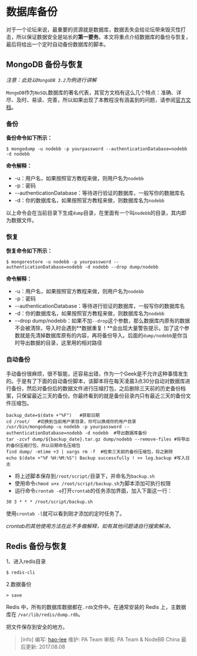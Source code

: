 # 数据库备份

对于一个论坛来说，最重要的资源就是数据库，数据丢失会给论坛带来毁灭性打击，所以保证数据安全是站长的**第一要务**。本文将重点介绍数据库的备份与恢复，最后将给出一个定时自动备份数据库的脚本。

## MongoDB 备份与恢复

*注意：此处以`MongoDB 3.2`为例进行讲解*

`MongoDB`作为`NoSQL`数据库的著名代表，其官方文档有这么几个特点：准确、详尽、及时、易读、完善，所以如果出现了本教程没有涵盖到的问题，请参阅[官方文档](https://docs.mongodb.com/manual/ "The MongoDB 3.2 Manual")。

### 备份

**备份命令如下所示：**

```
$ mongodump -u nodebb -p yourpassword --authenticationDatabase=nodebb -d nodebb
```

**命令解释：**

* -u：用户名，如果按照官方教程来做，则用户名为`nodebb`
* -p：密码
* --authenticationDatabase：等待进行验证的数据库，一般写你的数据库名
* -d：你的数据库名，如果按照官方教程来做，则数据库名为`nodebb`

以上命令会在当前目录下生成`dump`目录，在里面有一个叫`nodebb`的目录，其内即为数据文件。

### 恢复

**恢复命令如下所示：**

```
$ mongorestore -u nodebb -p yourpassword --authenticationDatabase=nodebb -d nodebb --drop dump/nodebb
```

**命令解释：**

* -u：用户名，如果按照官方教程来做，则用户名为`nodebb`
* -p：密码
* --authenticationDatabase：等待进行验证的数据库，一般写你的数据库名
* -d：你的数据库名，如果按照官方教程来做，则数据库名为`nodebb`
* --drop dump/nodebb：如果不加`--drop`这个参数，那么数据库内原有的数据不会被清除，导入时会遇到**数据重复！**会出现大量警告提示。加了这个参数就是先清掉数据库原有的内容，再将备份导入。后面的`dump/nodebb`是你当时导出数据的目录，这里用的相对路径

### 自动备份

手动备份很麻烦，很不智能，还容易出错，作为一个Geek是不允许这种事情发生的。于是有了下面的自动备份脚本，该脚本将在每天凌晨3点30分自动对数据库进行备份，然后对备份后的数据文件进行压缩打包，之后删除三天前的历史备份档案，只保留最近三天的备份。你最终看到的就是备份目录内只有最近三天的备份文件压缩包。

```
backup_date=$(date +"%F")	#获取日期
cd /root/	#切换到当前用户家目录，你可以换成你的用户目录
/usr/bin/mongodump -u nodebb -p yourpassword --authenticationDatabase=nodebb -d nodebb	#导出数据库备份
tar -zcvf dump/${backup_date}.tar.gz dump/nodebb --remove-files	#将导出的备份压缩打包，并以日期命名压缩包
find dump/ -mtime +3 | xargs rm -f	#检索三天前的备份压缩包，将之删除
echo $(date +"%F %H:%M:%S") Backup successfully ! >> log.backup	#写入日志
```

* 将上述脚本保存到`/root/script/`目录下，并命名为`backup.sh`
* 使用命令`chmod u+x /root/script/backup.sh`为脚本添加可执行权限
* 运行命令`crontab -e`打开`crontab`的任务添加界面，加入下面这一行：

```
30 3 * * * /root/script/backup.sh
```

使用`crontab -l`就可以看到刚才添加的定时任务了。

*crontab的其他使用方法在此不多做解释，如有其他问题请自行搜索解决。*

## Redis 备份与恢复

1、进入redis目录
```
$ redis-cli
```
2.数据备份
```
> save
```
Redis 中，所有的数据库数据都在` .rdb `文件中。在通常安装的 Redis 上，主数据库在 `/var/lib/redis/dump.rdb`。

把文件保存到安全的地方。

>[info] 编写: [hao-lee](https://github.com/hao-lee)
维护: PA Team
审核: PA Team & NodeBB China
最后更新: 2017.08.08